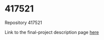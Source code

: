 417521
======

Repository 417521

Link to the final-project description page [here](http://fabio-cumbo.github.io/final-project/)
